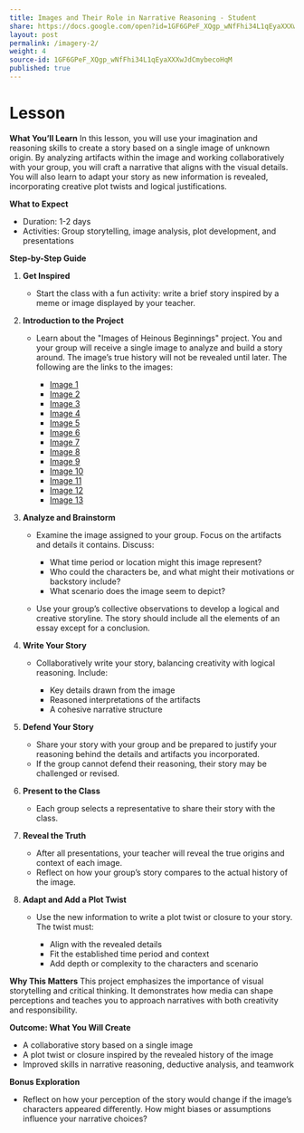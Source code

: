 ```yaml
---
title: Images and Their Role in Narrative Reasoning - Student
share: https://docs.google.com/open?id=1GF6GPeF_XQgp_wNfFhi34L1qEyaXXXwJdCmybecoHqM
layout: post
permalink: /imagery-2/
weight: 4
source-id: 1GF6GPeF_XQgp_wNfFhi34L1qEyaXXXwJdCmybecoHqM
published: true
---
```

# Lesson

<!--StartFragment-->

**What You’ll Learn** In this lesson, you will use your imagination and reasoning skills to create a story based on a single image of unknown origin. By analyzing artifacts within the image and working collaboratively with your group, you will craft a narrative that aligns with the visual details. You will also learn to adapt your story as new information is revealed, incorporating creative plot twists and logical justifications.

**What to Expect**

* Duration: 1-2 days
* Activities: Group storytelling, image analysis, plot development, and presentations

**Step-by-Step Guide**

1. **Get Inspired**

   * Start the class with a fun activity: write a brief story inspired by a meme or image displayed by your teacher.
2. **Introduction to the Project**

   * Learn about the "Images of Heinous Beginnings" project. You and your group will receive a single image to analyze and build a story around. The image’s true history will not be revealed until later. The following are the links to the images:

     * [I﻿mage 1](https://app.milanote.com/media/p/images/1Q9P751k3n8s80/uUS/1.jpeg?v=2&elementId=1RF2Ze1lN1GbDE)
     * [I﻿mage 2](https://app.milanote.com/media/p/images/1Q9P751k3n8s81/gGf/2.jpeg?v=2&elementId=1RF2Ze1lN1GbCG)
     * [I﻿mage 3](https://app.milanote.com/media/p/images/1Q9P751k3n8s82/pN8/3.jpeg?v=2&elementId=1RF2Ze1lN19eKw)
     * [I﻿mage 4](https://app.milanote.com/media/p/images/1Q9P751k3n8s83/NRV/4.jpeg?v=2&elementId=1RF2Ze1lN1Gbpn)
     * [I﻿mage 5](https://app.milanote.com/media/p/images/1Q9P751k3n8s87/M11/8.jpeg?v=2&elementId=1RF2Ze1lN1Gbso)
     * [I﻿mage 6](https://app.milanote.com/media/p/images/1Q9P751k3n8s86/4SU/7.jpeg?v=2&elementId=1RF2Ze1lN1GbFR)
     * [I﻿mage 7](https://app.milanote.com/media/p/images/1Q9P751k3n8s84/we7/5.jpeg?v=2&elementId=1RF2Ze1lN19eUE)
     * [I﻿mage 8](https://app.milanote.com/media/p/images/1Q9P751k3n8s85/U6g/6.jpeg?v=2&elementId=1RF2Ze1lN1Gbsc)
     * [I﻿mage 9](https://app.milanote.com/media/p/images/1Q9P751k3n8s88/jKV/9.jpeg?v=2&elementId=1RF2Ze1lN19eOG)
     * [I﻿mage 10](https://app.milanote.com/media/p/images/1Q9P751k3n8s89/t5T/10.jpeg?v=2&elementId=1RF2Ze1lN1Gbz6)
     * [I﻿mage 11](https://app.milanote.com/media/p/images/1Q9P751k3n8s8a/6hP/11.jpeg?v=2&elementId=1RF2Ze1lN19eSI)
     * [I﻿mage 12](https://app.milanote.com/media/p/images/1Q9P751k3n8s8b/0eM/12.jpeg?v=2&elementId=1RF2Ze1lN1GbCm)
     * [I﻿mage 13](https://app.milanote.com/media/p/images/1Q9P761k3n8s8c/Ufn/13.jpeg?v=2&elementId=1RF2Ze1lN19eLx)
3. **Analyze and Brainstorm**

   * Examine the image assigned to your group. Focus on the artifacts and details it contains. Discuss:

     * What time period or location might this image represent?
     * Who could the characters be, and what might their motivations or backstory include?
     * What scenario does the image seem to depict?
   * Use your group’s collective observations to develop a logical and creative storyline. The story should include all the elements of an essay except for a conclusion.
4. **Write Your Story**

   * Collaboratively write your story, balancing creativity with logical reasoning. Include:

     * Key details drawn from the image
     * Reasoned interpretations of the artifacts
     * A cohesive narrative structure
5. **Defend Your Story**

   * Share your story with your group and be prepared to justify your reasoning behind the details and artifacts you incorporated.
   * If the group cannot defend their reasoning, their story may be challenged or revised.
6. **Present to the Class**

   * Each group selects a representative to share their story with the class.
7. **Reveal the Truth**

   * After all presentations, your teacher will reveal the true origins and context of each image.
   * Reflect on how your group’s story compares to the actual history of the image.
8. **Adapt and Add a Plot Twist**

   * Use the new information to write a plot twist or closure to your story. The twist must:

     * Align with the revealed details
     * Fit the established time period and context
     * Add depth or complexity to the characters and scenario

**Why This Matters** This project emphasizes the importance of visual storytelling and critical thinking. It demonstrates how media can shape perceptions and teaches you to approach narratives with both creativity and responsibility.

**Outcome: What You Will Create**

* A collaborative story based on a single image
* A plot twist or closure inspired by the revealed history of the image
* Improved skills in narrative reasoning, deductive analysis, and teamwork

**Bonus Exploration**

* Reflect on how your perception of the story would change if the image’s characters appeared differently. How might biases or assumptions influence your narrative choices?

<!--EndFragment-->